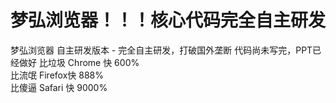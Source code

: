 # 梦弘浏览器！！！核心代码完全自主研发
梦弘浏览器 自主研发版本 - 完全自主研发，打破国外垄断
代码尚未写完，PPT已经做好
比垃圾 Chrome 快 600%  
比流氓 Firefox快 888%  
比傻逼 Safari 快 9000%
